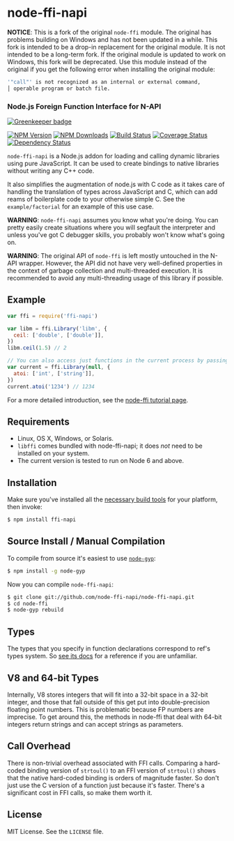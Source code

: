 # node-ffi-napi

**NOTICE**: This is a fork of the original `node-ffi` module. The original has problems building on Windows and has not been updated in a while. This fork is intended to be a drop-in replacement for the original module. It is not intended to be a long-term fork. If the original module is updated to work on Windows, this fork will be deprecated.
Use this module instead of the original if you get the following error when installing the original module:

```bash
'"call"' is not recognized as an internal or external command,
│ operable program or batch file.
```

### Node.js Foreign Function Interface for N-API

[![Greenkeeper badge](https://badges.greenkeeper.io/node-ffi-napi/node-ffi-napi.svg)](https://greenkeeper.io/)

[![NPM Version](https://img.shields.io/npm/v/ffi-napi.svg?style=flat)](https://npmjs.org/package/ffi-napi)
[![NPM Downloads](https://img.shields.io/npm/dm/ffi-napi.svg?style=flat)](https://npmjs.org/package/ffi-napi)
[![Build Status](https://travis-ci.org/node-ffi-napi/node-ffi-napi.svg?style=flat&branch=master)](https://travis-ci.org/node-ffi-napi/node-ffi-napi?branch=master)
[![Coverage Status](https://coveralls.io/repos/node-ffi-napi/node-ffi-napi/badge.svg?branch=master)](https://coveralls.io/r/node-ffi-napi/node-ffi-napi?branch=master)
[![Dependency Status](https://david-dm.org/node-ffi-napi/node-ffi-napi.svg?style=flat)](https://david-dm.org/node-ffi-napi/node-ffi-napi)

`node-ffi-napi` is a Node.js addon for loading and calling dynamic libraries
using pure JavaScript. It can be used to create bindings to native libraries
without writing any C++ code.

It also simplifies the augmentation of node.js with C code as it takes care of
handling the translation of types across JavaScript and C, which can add reams
of boilerplate code to your otherwise simple C. See the `example/factorial`
for an example of this use case.

**WARNING**: `node-ffi-napi` assumes you know what you're doing. You can pretty
easily create situations where you will segfault the interpreter and unless
you've got C debugger skills, you probably won't know what's going on.

**WARNING**: The original API of `node-ffi` is left mostly untouched in the
N-API wrapper. However, the API did not have very well-defined properties
in the context of garbage collection and multi-threaded execution. It is
recommended to avoid any multi-threading usage of this library
if possible.

## Example

```js
var ffi = require('ffi-napi')

var libm = ffi.Library('libm', {
  ceil: ['double', ['double']],
})
libm.ceil(1.5) // 2

// You can also access just functions in the current process by passing a null
var current = ffi.Library(null, {
  atoi: ['int', ['string']],
})
current.atoi('1234') // 1234
```

For a more detailed introduction, see the [node-ffi tutorial page][tutorial].

## Requirements

- Linux, OS X, Windows, or Solaris.
- `libffi` comes bundled with node-ffi-napi; it does _not_ need to be installed on your system.
- The current version is tested to run on Node 6 and above.

## Installation

Make sure you've installed all the [necessary build
tools](https://github.com/TooTallNate/node-gyp#installation) for your platform,
then invoke:

```bash
$ npm install ffi-napi
```

## Source Install / Manual Compilation

To compile from source it's easiest to use
[`node-gyp`](https://github.com/TooTallNate/node-gyp):

```bash
$ npm install -g node-gyp
```

Now you can compile `node-ffi-napi`:

```bash
$ git clone git://github.com/node-ffi-napi/node-ffi-napi.git
$ cd node-ffi
$ node-gyp rebuild
```

## Types

The types that you specify in function declarations correspond to ref's types
system. So [see its docs][ref-types] for
a reference if you are unfamiliar.

## V8 and 64-bit Types

Internally, V8 stores integers that will fit into a 32-bit space in a 32-bit
integer, and those that fall outside of this get put into double-precision
floating point numbers. This is problematic because FP numbers are imprecise.
To get around this, the methods in node-ffi that deal with 64-bit integers return
strings and can accept strings as parameters.

## Call Overhead

There is non-trivial overhead associated with FFI calls. Comparing a hard-coded
binding version of `strtoul()` to an FFI version of `strtoul()` shows that the
native hard-coded binding is orders of magnitude faster. So don't just use the
C version of a function just because it's faster. There's a significant cost in
FFI calls, so make them worth it.

## License

MIT License. See the `LICENSE` file.

[v1apichanges]: https://github.com/node-ffi/node-ffi/wiki/API-changes-from-v0.x-to-v1.x
[tutorial]: https://github.com/node-ffi/node-ffi/wiki/Node-FFI-Tutorial
[ref-types]: https://github.com/TooTallNate/ref#built-in-types
